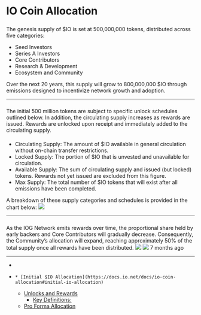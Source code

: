 # IO Coin Allocation
### [](https://docs.io.net/docs/io-coin-allocation#initial-io-allocation)
The genesis supply of $IO is set at 500,000,000 tokens, distributed across five categories:
  * Seed Investors
  * Series A Investors
  * Core Contributors
  * Research & Development
  * Ecosystem and Community


Over the next 20 years, this supply will grow to 800,000,000 $IO through emissions designed to incentivize network growth and adoption.
* * *
### [](https://docs.io.net/docs/io-coin-allocation#unlocks-and-rewards)
The initial 500 million tokens are subject to specific unlock schedules outlined below. In addition, the circulating supply increases as rewards are issued. Rewards are unlocked upon receipt and immediately added to the circulating supply.
#### [](https://docs.io.net/docs/io-coin-allocation#key-definitions)
  * Circulating Supply: The amount of $IO available in general circulation without on-chain transfer restrictions.
  * Locked Supply: The portion of $IO that is unvested and unavailable for circulation.
  * Available Supply: The sum of circulating supply and issued (but locked) tokens. Rewards not yet issued are excluded from this figure.
  * Max Supply: The total number of $IO tokens that will exist after all emissions have been completed.


A breakdown of these supply categories and schedules is provided in the chart below:
![](https://files.readme.io/105bd3e296eaf0521bfe65052fe0a4d0952a746b7f8452161162e347a3305d79-IO_coin_allocation_image1.png)
* * *
### [](https://docs.io.net/docs/io-coin-allocation#pro-forma-allocation)
As the IOG Network emits rewards over time, the proportional share held by early backers and Core Contributors will gradually decrease. Consequently, the Community’s allocation will expand, reaching approximately 50% of the total supply once all rewards have been distributed.
![](https://files.readme.io/25878c465e5e01cc9cd09cc1e89dd88b4a9698d3688c77a1eae54bce7ca6538a-IO_coin_allocation_image2.png) ![](https://files.readme.io/1b0b6838fd19e78d1ac38247dc49d1599ecdd3d4c195dc60ab03a7df14072567-IO_coin_allocation_image3.png)
7 months ago
* * *
  * [](https://docs.io.net/docs/io-coin-allocation)
  *     * [Initial $IO Allocation](https://docs.io.net/docs/io-coin-allocation#initial-io-allocation)
    * [Unlocks and Rewards](https://docs.io.net/docs/io-coin-allocation#unlocks-and-rewards)
      * [Key Definitions:](https://docs.io.net/docs/io-coin-allocation#key-definitions)
    * [Pro Forma Allocation](https://docs.io.net/docs/io-coin-allocation#pro-forma-allocation)


